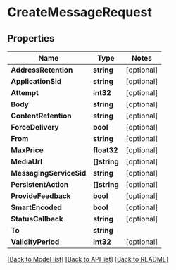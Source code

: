 # CreateMessageRequest

## Properties
Name | Type | Notes
------------ | ------------- | -------------
**AddressRetention** | **string** | [optional] 
**ApplicationSid** | **string** | [optional] 
**Attempt** | **int32** | [optional] 
**Body** | **string** | [optional] 
**ContentRetention** | **string** | [optional] 
**ForceDelivery** | **bool** | [optional] 
**From** | **string** | [optional] 
**MaxPrice** | **float32** | [optional] 
**MediaUrl** | **[]string** | [optional] 
**MessagingServiceSid** | **string** | [optional] 
**PersistentAction** | **[]string** | [optional] 
**ProvideFeedback** | **bool** | [optional] 
**SmartEncoded** | **bool** | [optional] 
**StatusCallback** | **string** | [optional] 
**To** | **string** | 
**ValidityPeriod** | **int32** | [optional] 

[[Back to Model list]](../README.md#documentation-for-models) [[Back to API list]](../README.md#documentation-for-api-endpoints) [[Back to README]](../README.md)


